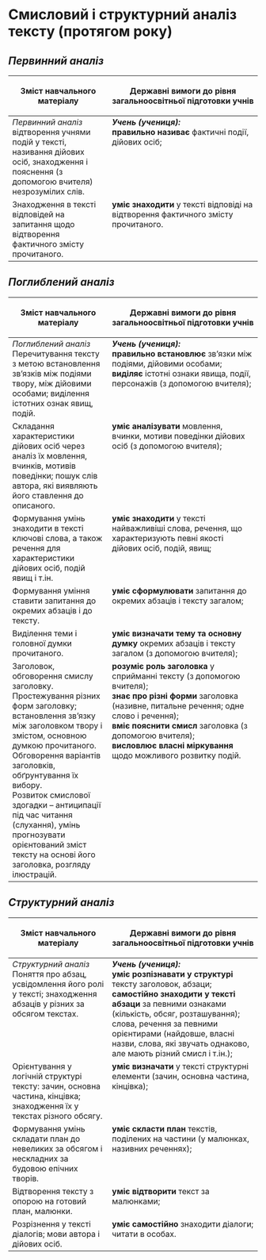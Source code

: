 # Смисловий і структурний аналіз тексту (протягом року)

## <i>Первинний аналіз</i>

<table>
<thead>
  <tr>
    <th width="40%" align="center"><p>Зміст навчального матеріалу</p></td>
    <th width="60%" align="center"><p>Державні вимоги до рівня загальноосвітньої підготовки учнів</p></td>
  </tr>
</thead>
<tbody>
  <tr>
    <td width="40%" style="vertical-align:top !important;">
<i>Первинний аналіз</i><br>
відтворення учнями подій у тексті, називання дійових осіб, знаходження і пояснення (з допомогою вчителя) незрозумілих слів.<br></td>
    <td width="60%" style="vertical-align:top !important;">
<i><b>Учень (учениця):</b></i><br>
<b>правильно називає</b> фактичні події, дійових осіб;<br></td>
  </tr>
  <tr>
    <td width="40%" style="vertical-align:top !important;">
 Знаходження в тексті відповідей на запитання щодо відтворення фактичного змісту прочитаного.<br></td>
    <td width="60%" style="vertical-align:top !important;">
<b>уміє знаходити</b> у тексті відповіді на відтворення фактичного змісту прочитаного.<br></td>
  </tr>
</tbody>
</table>

## <i>Поглиблений аналіз</i>

<table>
<thead>
  <tr>
    <th width="40%" align="center"><p>Зміст навчального матеріалу</p></td>
    <th width="60%" align="center"><p>Державні вимоги до рівня загальноосвітньої підготовки учнів</p></td>
  </tr>
</thead>
<tbody>
  <tr>
    <td width="40%" style="vertical-align:top !important;">
<i>Поглиблений аналіз</i><br>
Перечитування тексту з метою встановлення зв’язків між подіями твору, між дійовими особами; виділення істотних ознак явищ, подій.<br></td>
    <td width="60%" style="vertical-align:top !important;">
<i><b>Учень (учениця):</b></i><br>
<b>правильно встановлює</b> зв’язки між подіями, дійовими особами;<br>
<b>виділяє</b> істотні ознаки явища, події, персонажів (з допомогою вчителя);<br></td>
  </tr>
  <tr>
    <td width="40%" style="vertical-align:top !important;">
Складання характеристики дійових осіб через аналіз їх мовлення, вчинків, мотивів поведінки; пошук слів автора, які виявляють його ставлення до описаного.<br></td>
    <td width="60%" style="vertical-align:top !important;">
<b>уміє аналізувати</b> мовлення, вчинки, мотиви поведінки дійових осіб (з допомогою вчителя);<br></td>
  </tr>
  <tr>
    <td width="40%" style="vertical-align:top !important;">
Формування умінь знаходити в тексті ключові слова, а також речення для характеристики дійових осіб, подій явищ і т.ін.<br></td>
    <td width="60%" style="vertical-align:top !important;">
<b>уміє знаходити</b> у тексті найважливіші слова, речення, що характеризують певні якості дійових осіб, подій, явищ;<br></td>
  </tr>
  <tr>
    <td width="40%" style="vertical-align:top !important;">
 Формування уміння ставити запитання до окремих абзаців і до тексту.<br></td>
    <td width="60%" style="vertical-align:top !important;">
<b>уміє сформулювати</b> запитання до окремих абзаців і тексту загалом;<br></td>
  </tr>
  <tr>
    <td width="40%" style="vertical-align:top !important;">
Виділення теми і головної думки прочитаного.<br></td>
    <td width="60%" style="vertical-align:top !important;">
<b>уміє визначати тему та основну думку</b> окремих абзаців і тексту загалом (з допомогою вчителя);<br></td>
  </tr>
  <tr>
    <td width="40%" style="vertical-align:top !important;">
Заголовок, обговорення смислу заголовку.<br>
Простежування різних форм заголовку; встановлення зв’язку між заголовком твору і змістом, основною думкою прочитаного.<br>
Обговорення варіантів заголовків, обґрунтування їх вибору.<br>
Розвиток смислової здогадки – антиципації під час читання (слухання), умінь прогнозувати орієнтований зміст тексту на основі його заголовка, розгляду ілюстрацій.<br></td>
    <td width="60%" style="vertical-align:top !important;">
<b>розуміє роль заголовка</b> у сприйманні тексту (з допомогою вчителя);<br>
<b>знає про різні форми</b> заголовка (називне, питальне речення; одне слово і речення);<br>
<b>вміє пояснити смисл</b> заголовка (з допомогою вчителя);<br>
<b>висловлює власні міркування</b> щодо можливого розвитку подій.<br></td>
  </tr>
</tbody>
</table>

## <i>Структурний аналіз</i>

<table>
<thead>
  <tr>
    <th width="40%" align="center"><p>Зміст навчального матеріалу</p></td>
    <th width="60%" align="center"><p>Державні вимоги до рівня загальноосвітньої підготовки учнів</p></td>
  </tr>
</thead>
<tbody>
  <tr>
    <td width="40%" style="vertical-align:top !important;">
<i>Структурний аналіз</i><br>
Поняття про абзац, усвідомлення його ролі у тексті; знаходження абзаців у різних за обсягом текстах.<br></td>
    <td width="60%" style="vertical-align:top !important;">
<i><b>Учень (учениця):</b></i><br>
<b>уміє розпізнавати у структурі</b> тексту заголовок, абзаци;<br>
<b>самостійно знаходити у тексті абзаци</b> за певними ознаками (кількість, обсяг, розташування); слова, речення за певними орієнтирами (найдовше, власні назви, слова, які звучать однаково, але мають різний смисл і т.ін.);<br></td>
  </tr>
  <tr>
    <td width="40%" style="vertical-align:top !important;">
Орієнтування у логічній структурі тексту: зачин, основна частина, кінцівка; знаходження їх у текстах різного обсягу.<br></td>
    <td width="60%" style="vertical-align:top !important;">
<b>уміє визначати</b> у тексті структурні елементи (зачин, основна частина, кінцівка);<br></td>
  </tr>
  <tr>
    <td width="40%" style="vertical-align:top !important;">
Формування умінь складати план до невеликих за обсягом і нескладних за будовою епічних творів.<br></td>
    <td width="60%" style="vertical-align:top !important;">
<b>уміє скласти план</b> текстів, поділених на частини (у малюнках, називних реченнях);<br></td>
  </tr>
  <tr>
    <td width="40%" style="vertical-align:top !important;">
Відтворення тексту з опорою на готовий план, малюнки.<br></td>
    <td width="60%" style="vertical-align:top !important;">
<b>уміє відтворити</b> текст за малюнками;<br></td>
  </tr>
  <tr>
    <td width="40%" style="vertical-align:top !important;">
 Розрізнення у тексті діалогів; мови автора і дійових осіб.<br></td>
    <td width="60%" style="vertical-align:top !important;">
<b>уміє самостійно</b> знаходити діалоги; читати в особах.<br></td>
  </tr>
</tbody>
</table>